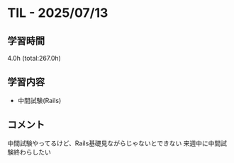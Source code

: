 # TIL - 2025/07/13

## 学習時間
4.0h (total:267.0h)

## 学習内容
- 中間試験(Rails)

## コメント
中間試験やってるけど、Rails基礎見ながらじゃないとできない
来週中に中間試験終わらしたい 
